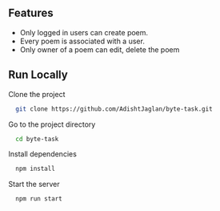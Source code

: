 
## Features

- Only logged in users can create poem.
- Every poem is associated with a user.
- Only owner of a poem can edit, delete the poem


## Run Locally

Clone the project

```bash
  git clone https://github.com/AdishtJaglan/byte-task.git
```

Go to the project directory

```bash
  cd byte-task
```

Install dependencies

```bash
  npm install
```

Start the server

```bash
  npm run start
```